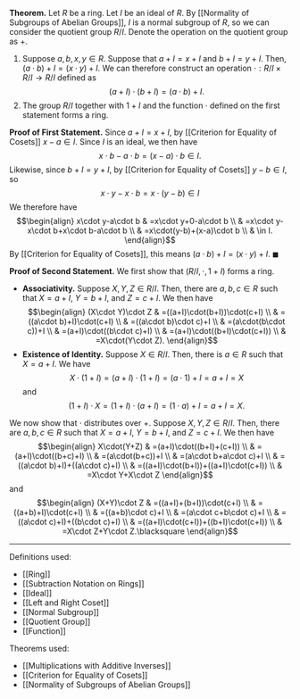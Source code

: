 **Theorem.** Let $R$ be a ring. Let $I$ be an ideal of $R$. By [[Normality of Subgroups of Abelian Groups]], $I$ is a normal subgroup of $R$, so we can consider the quotient group $R/I$. Denote the operation on the quotient group as $+$.
1. Suppose $a,b,x,y\in R$. Suppose that $a+I=x+I$ and $b+I=y+I$. Then, $(a\cdot b)+I=(x\cdot y)+I$. We can therefore construct an operation $\cdot:R/I\times R/I\to R/I$ defined as $$(a+I)\cdot(b+I)=(a\cdot b)+I.$$
2. The group $R/I$ together with $1+I$ and the function $\cdot$ defined on the first statement forms a ring.

**Proof of First Statement.** Since $a+I=x+I$, by [[Criterion for Equality of Cosets]] $x-a\in I$. Since $I$ is an ideal, we then have $$x\cdot b-a\cdot b=(x-a)\cdot b\in I.$$Likewise, since $b+I=y+I$, by [[Criterion for Equality of Cosets]] $y-b\in I$, so $$x\cdot y-x\cdot b=x\cdot(y-b)\in I$$We therefore have
$$\begin{align}
x\cdot y-a\cdot b & =x\cdot y+0-a\cdot b \\
 & =x\cdot y-x\cdot b+x\cdot b-a\cdot b \\
 & =x\cdot(y-b)+(x-a)\cdot b \\
 & \in I.
\end{align}$$
By [[Criterion for Equality of Cosets]], this means $(a\cdot b)+I=(x\cdot y)+I$. $\blacksquare$

**Proof of Second Statement.** We first show that $(R/I,\cdot,1+I)$ forms a ring.
- **Associativity.** Suppose $X,Y,Z\in R/I$. Then, there are $a,b,c\in R$ such that $X=a+I$, $Y=b+I$, and $Z=c+I$. We then have $$\begin{align}
(X\cdot Y)\cdot Z & =((a+I)\cdot(b+I))\cdot(c+I) \\
 & =((a\cdot b)+I)\cdot(c+I) \\
 & =((a\cdot b)\cdot c)+I \\
 & =(a\cdot(b\cdot c))+I \\
 & =(a+I)\cdot((b\cdot c)+I) \\
 & =(a+I)\cdot((b+I)\cdot(c+I)) \\
 & =X\cdot(Y\cdot Z).
\end{align}$$
- **Existence of Identity.** Suppose $X\in R/I$. Then, there is $a\in R$ such that $X=a+I$. We have $$X\cdot(1+I)=(a+I)\cdot(1+I)=(a\cdot 1)+I=a+I=X$$and $$(1+I)\cdot X=(1+I)\cdot(a+I)=(1\cdot a)+I=a+I=X.$$

We now show that $\cdot$ distributes over $+$. Suppose $X,Y,Z\in R/I$. Then, there are $a,b,c\in R$ such that $X=a+I$, $Y=b+I$, and $Z=c+I$. We then have
$$\begin{align}
X\cdot(Y+Z) & =(a+I)\cdot((b+I)+(c+I)) \\
 & =(a+I)\cdot((b+c)+I) \\
 & =(a\cdot(b+c))+I \\
 & =(a\cdot b+a\cdot c)+I \\
 & =((a\cdot b)+I)+((a\cdot c)+I) \\
 & =((a+I)\cdot(b+I))+((a+I)\cdot(c+I)) \\
 & =X\cdot Y+X\cdot Z
\end{align}$$
and
$$\begin{align}
(X+Y)\cdot Z & =((a+I)+(b+I))\cdot(c+I) \\
 & =((a+b)+I)\cdot(c+I) \\
 & =((a+b)\cdot c)+I \\
 & =(a\cdot c+b\cdot c)+I \\
 & =((a\cdot c)+I)+((b\cdot c)+I) \\
 & =((a+I)\cdot(c+I))+((b+I)\cdot(c+I)) \\
 & =X\cdot Z+Y\cdot Z.\blacksquare
\end{align}$$
***
Definitions used:
- [[Ring]]
- [[Subtraction Notation on Rings]]
- [[Ideal]]
- [[Left and Right Coset]]
- [[Normal Subgroup]]
- [[Quotient Group]]
- [[Function]]

Theorems used:
- [[Multiplications with Additive Inverses]]
- [[Criterion for Equality of Cosets]]
- [[Normality of Subgroups of Abelian Groups]]